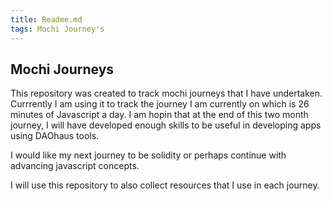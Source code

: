 ```yaml
---
title: Readme.md
tags: Mochi Journey's
---
```


## Mochi Journeys

This repository was created to track mochi journeys that I have undertaken. Currrently I am using it to track the journey I am currently on which is 26 minutes of Javascript a day. I am hopin that at the end of this two month journey, I will have developed enough skills to be useful in developing apps using DAOhaus tools.

I would like my next journey to be solidity or perhaps continue with advancing javascript concepts.

I will use this repository to also collect resources that I use in each journey.
